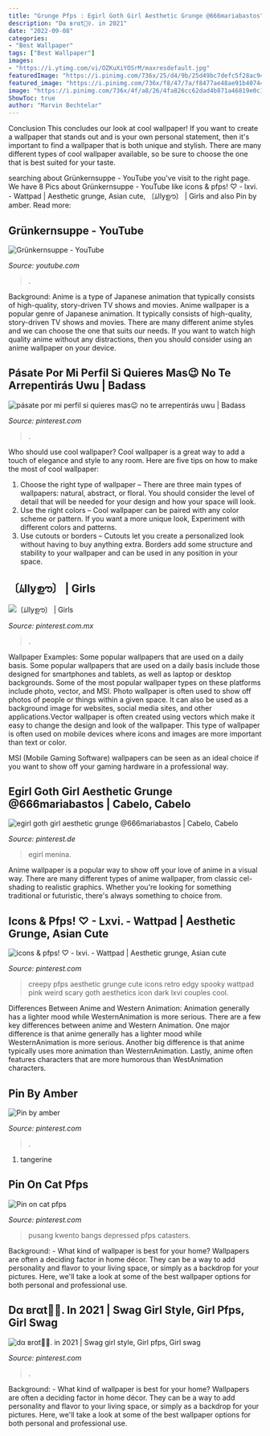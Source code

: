 ```yaml
---
title: "Grunge Pfps : Egirl Goth Girl Aesthetic Grunge @666mariabastos"
description: "Dα вrαt🧞‍♀️. in 2021"
date: "2022-09-08"
categories:
- "Best Wallpaper"
tags: ["Best Wallpaper"]
images:
- "https://i.ytimg.com/vi/OZKuXiYOSrM/maxresdefault.jpg"
featuredImage: "https://i.pinimg.com/736x/25/d4/9b/25d49bc7defc5f28ac94d4bac48575a7.jpg"
featured_image: "https://i.pinimg.com/736x/f8/47/7a/f8477ae48ae91b407444d83069a97499.jpg"
image: "https://i.pinimg.com/736x/4f/a8/26/4fa826cc62dad4b871a46819e0c1b3ab.jpg"
ShowToc: true
author: "Marvin Bechtelar"
---
```



Conclusion
This concludes our look at cool wallpaper! If you want to create a wallpaper that stands out and is your own personal statement, then it's important to find a wallpaper that is both unique and stylish. There are many different types of cool wallpaper available, so be sure to choose the one that is best suited for your taste.

	

		
searching about Grünkernsuppe - YouTube you've visit to the right page. We have 8 Pics about Grünkernsuppe - YouTube like icons &amp; pfps! ♡ - lxvi. - Wattpad | Aesthetic grunge, Asian cute, 〔ﾑllyഊ〕 | Girls and also Pin by amber. Read more:
		
    
## Grünkernsuppe - YouTube

<img loading=lazy src="https://i.ytimg.com/vi/OZKuXiYOSrM/maxresdefault.jpg" onerror="this.onerror=null;this.src='https://tse3.mm.bing.net/th?id=OIP.3LDOXEa1HCaIp0_VRzCu1AHaEK&amp;pid=15.1';" alt="Grünkernsuppe - YouTube">

_Source: youtube.com_

>. 

	

Background: Anime is a type of Japanese animation that typically consists of high-quality, story-driven TV shows and movies.
Anime wallpaper is a popular genre of Japanese animation. It typically consists of high-quality, story-driven TV shows and movies. There are many different anime styles and we can choose the one that suits our needs. If you want to watch high quality anime without any distractions, then you should consider using an anime wallpaper on your device.

    
## Pásate Por Mi Perfil Si Quieres Mas😉 No Te Arrepentirás Uwu | Badass

<img loading=lazy src="https://i.pinimg.com/736x/25/d4/9b/25d49bc7defc5f28ac94d4bac48575a7.jpg" onerror="this.onerror=null;this.src='https://tse1.mm.bing.net/th?id=OIP.4G6r7B3Si4P4sJZ1dDWqhwHaKS&amp;pid=15.1';" alt="pásate por mi perfil si quieres mas😉 no te arrepentirás uwu | Badass">

_Source: pinterest.com_

>. 

	

Who should use cool wallpaper?
Cool wallpaper is a great way to add a touch of elegance and style to any room. Here are five tips on how to make the most of cool wallpaper: 
1) Choose the right type of wallpaper – There are three main types of wallpapers: natural, abstract, or floral. You should consider the level of detail that will be needed for your design and how your space will look. 
2) Use the right colors – Cool wallpaper can be paired with any color scheme or pattern. If you want a more unique look, Experiment with different colors and patterns. 
3) Use cutouts or borders – Cutouts let you create a personalized look without having to buy anything extra. Borders add some structure and stability to your wallpaper and can be used in any position in your space.

    
## 〔ﾑllyഊ〕 | Girls

<img loading=lazy src="https://i.pinimg.com/originals/9b/5f/51/9b5f51034d24c8872de2c0a71c949aba.jpg" onerror="this.onerror=null;this.src='https://tse3.mm.bing.net/th?id=OIP.rH-Gu_VGel3x5d-NjJTmagHaHa&amp;pid=15.1';" alt="〔ﾑllyഊ〕 | Girls">

_Source: pinterest.com.mx_

>. 

	

Wallpaper Examples: Some popular wallpapers that are used on a daily basis.
Some popular wallpapers that are used on a daily basis include those designed for smartphones and tablets, as well as laptop or desktop backgrounds. Some of the most popular wallpaper types on these platforms include photo, vector, and MSI. 
Photo wallpaper is often used to show off photos of people or things within a given space. It can also be used as a background image for websites, social media sites, and other applications.Vector wallpaper is often created using vectors which make it easy to change the design and look of the wallpaper. This type of wallpaper is often used on mobile devices where icons and images are more important than text or color. 

MSI (Mobile Gaming Software) wallpapers can be seen as an ideal choice if you want to show off your gaming hardware in a professional way.

    
## Egirl Goth Girl Aesthetic Grunge @666mariabastos | Cabelo, Cabelo

<img loading=lazy src="https://i.pinimg.com/736x/4f/a8/26/4fa826cc62dad4b871a46819e0c1b3ab.jpg" onerror="this.onerror=null;this.src='https://tse4.mm.bing.net/th?id=OIP.qthJYCVHRwEyKJQdFPZXoAHaHa&amp;pid=15.1';" alt="egirl goth girl aesthetic grunge @666mariabastos | Cabelo, Cabelo">

_Source: pinterest.de_

>egirl menina. 

	

Anime wallpaper is a popular way to show off your love of anime in a visual way. There are many different types of anime wallpaper, from classic cel-shading to realistic graphics. Whether you're looking for something traditional or futuristic, there's always something to choice from.

    
## Icons &amp; Pfps! ♡ - Lxvi. - Wattpad | Aesthetic Grunge, Asian Cute

<img loading=lazy src="https://i.pinimg.com/736x/5d/48/93/5d48933f1fef35d1093c6b3a2b4792ce.jpg" onerror="this.onerror=null;this.src='https://tse3.mm.bing.net/th?id=OIP.wa3jTjD8ZHimCuygw5xwvQHaNK&amp;pid=15.1';" alt="icons &amp; pfps! ♡ - lxvi. - Wattpad | Aesthetic grunge, Asian cute">

_Source: pinterest.com_

>creepy pfps aesthetic grunge cute icons retro edgy spooky wattpad pink weird scary goth aesthetics icon dark lxvi couples cool. 

	

Differences Between Anime and Western Animation: Animation generally has a lighter mood while WesternAnimation is more serious.
There are a few key differences between anime and Western Animation. One major difference is that anime generally has a lighter mood while WesternAnimation is more serious. Another big difference is that anime typically uses more animation than WesternAnimation. Lastly, anime often features characters that are more humorous than WestAnimation characters.

    
## Pin By Amber

<img loading=lazy src="https://i.pinimg.com/736x/6c/c6/38/6cc63894ecb4f4136121e00ce572efda.jpg" onerror="this.onerror=null;this.src='https://tse2.mm.bing.net/th?id=OIP.Vb5sV6ANXeY_Ti03zPmAAgHaJD&amp;pid=15.1';" alt="Pin by amber">

_Source: pinterest.com_

>. 

	

1. tangerine 

    
## Pin On Cat Pfps

<img loading=lazy src="https://i.pinimg.com/736x/a2/d6/db/a2d6dbb60f7aeee0c0414f1206b08a7b.jpg" onerror="this.onerror=null;this.src='https://tse4.mm.bing.net/th?id=OIP.fo1HQyFCu_G-MNLrLqEFrAHaJ3&amp;pid=15.1';" alt="Pin on cat pfps">

_Source: pinterest.com_

>pusang kwento bangs depressed pfps catasters. 

	

Background: - What kind of wallpaper is best for your home?
Wallpapers are often a deciding factor in home décor. They can be a way to add personality and flavor to your living space, or simply as a backdrop for your pictures. Here, we'll take a look at some of the best wallpaper options for both personal and professional use.

    
## Dα вrαt🧞‍♀️. In 2021 | Swag Girl Style, Girl Pfps, Girl Swag

<img loading=lazy src="https://i.pinimg.com/736x/f8/47/7a/f8477ae48ae91b407444d83069a97499.jpg" onerror="this.onerror=null;this.src='https://tse1.mm.bing.net/th?id=OIP.N5W--qgz7vJu_B_rqyqxTAHaHS&amp;pid=15.1';" alt="dα вrαt🧞‍♀️. in 2021 | Swag girl style, Girl pfps, Girl swag">

_Source: pinterest.com_

>. 

	

Background: - What kind of wallpaper is best for your home?
Wallpapers are often a deciding factor in home décor. They can be a way to add personality and flavor to your living space, or simply as a backdrop for your pictures. Here, we'll take a look at some of the best wallpaper options for both personal and professional use.

